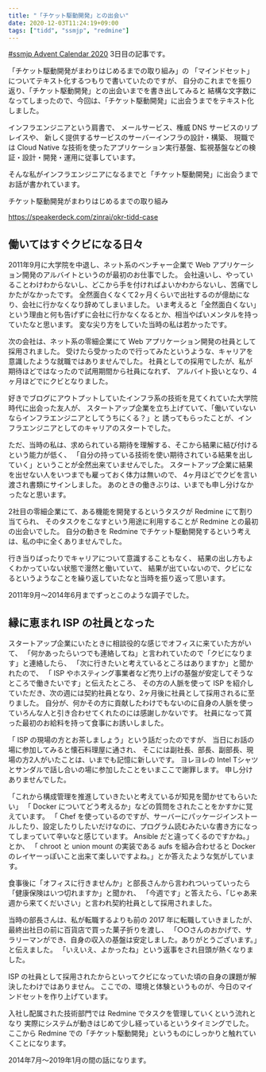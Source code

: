 ```yaml
---
title: "「チケット駆動開発」との出会い"
date: 2020-12-03T11:24:19+09:00
tags: ["tidd", "ssmjp", "redmine"]
---
```


[#ssmjp Advent Calendar 2020](https://adventar.org/calendars/5210) 3日目の記事です。

「チケット駆動開発がまわりはじめるまでの取り組み」の
「マインドセット」についてテキスト化するつもりで書いていたのですが、
自分のこれまでを振り返り、「チケット駆動開発」との出会いまでを書き出してみると
結構な文字数になってしまったので、今回は、「チケット駆動開発」に出会うまでをテキスト化しました。

インフラエンジニアという肩書で、
メールサービス、権威 DNS サービスのリプレイスや、
新しく提供するサービスのサーバーインフラの設計・構築、
現職では Cloud Native な技術を使ったアプリケーション実行基盤、監視基盤などの検証・設計・開発・運用に従事しています。

そんな私がインフラエンジニアになるまでと「チケット駆動開発」に出会うまでお話が書かれています。

チケット駆動開発がまわりはじめるまでの取り組み

https://speakerdeck.com/zinrai/okr-tidd-case

## 働いてはすぐクビになる日々

2011年9月に大学院を中退し、ネット系のベンチャー企業で Web アプリケーション開発のアルバイトというのが最初のお仕事でした。
会社遠いし、やっていることわけわからないし、どこから手を付ければよいかわからないし、苦痛でしかたがなかったです。
全然面白くなくて2ヶ月くらいで出社するのが億劫になり、会社に行かなくなり辞めてしまいました。
いま考えると「全然面白くない」という理由と何も告げずに会社に行かなくなるとか、相当やばいメンタルを持っていたなと思います。
変な尖り方をしていた当時の私は若かったです。

次の会社は、ネット系の零細企業にて Web アプリケーション開発の社員として採用されました。
受けたら受かったので行ってみたというような、キャリアを意識したような就職ではありませんでした。
社員としての採用でしたが、私が期待ほどではなったので試用期間から社員になれず、
アルバイト扱いとなり、4ヶ月ほどでにクビとなりました。

好きでブログにアウトプットしていたインフラ系の技術を見てくれていた大学院時代に出会った友人が、
スタートアップ企業を立ち上げていて、「働いていないならインフラエンジニアとしてうちにくる？」と
誘ってもらったことが、インフラエンジニアとしてのキャリアのスタートでした。

ただ、当時の私は、求められている期待を理解する、そこから結果に結び付けるという能力が低く、
「自分の持っている技術を使い期待されている結果を出していく」ということが全然出来ていませんでした。
スタートアップ企業に結果を出せない人をいつまでも雇っておく体力は無いので、
4ヶ月ほどでクビを言い渡され書類にサインしました。
あのときの働きぶりは、いまでも申し分けなかったなと思います。

2社目の零細企業にて、ある機能を開発するというタスクが Redmine にて割り当てられ、
そのタスクをこなすという用途に利用することが Redmine との最初の出会いでした。
自分の動きを Redmine でチケット駆動開発するという考えは、私の中に全くありませんでした。

行き当りばったりでキャリアについて意識することもなく、
結果の出し方もよくわかっていない状態で漫然と働いていて、
結果が出ていないので、クビになるというようなことを繰り返していたなと当時を振り返って思います。

2011年9月〜2014年6月までずっとこのような調子でした。

## 縁に恵まれ ISP の社員となった

スタートアップ企業にいたときに相談役的な感じでオフィスに来ていた方がいて、
「何かあったらいつでも連絡してね」と言われていたので「クビになります」と連絡したら、
「次に行きたいと考えているところはありますか」と聞かれたので、
「 ISP やホスティング事業者など売り上げの基盤が安定してそうなところで働きたいです」と伝えたところ、
その方の人脈を使って ISP を紹介していただき、次の週には契約社員となり、2ヶ月後に社員として採用されるに至りました。
自分が、何かその方に貢献したわけでもないのに自身の人脈を使っていろんな人と引き合わせてくれたのには感謝しかないです。
社員になって貰った最初のお給料を持って食事にお誘いしました。

「 ISP の現場の方とお茶しましょう」という話だったのですが、
当日にお話の場に参加してみると懐石料理屋に通され、
そこには副社長、部長、副部長、現場の方2人がいたことは、いまでも記憶に新しいです。
ヨレヨレの Intel Tシャツとサンダルで話し合いの場に参加したことをいまここで謝罪します。
申し分けありませんでした。

「これから構成管理を推進していきたいと考えているが知見を聞かせてもらいたい」
「 Docker についてどう考えるか」などの質問をされたことをかすかに覚えています。
「 Chef を使っているのですが、サーバーにパッケージインストールしたり、設定したりしたいだけなのに、プログラム読むみたいな書き方になってしまっていて辛いなと感じています。 Ansible だと違ってくるのですかね。」とか、
「 chroot と union mount の実装である aufs を組み合わせると Docker のレイヤーっぽいこと出来て楽しいですよね。」とか答えたような気がしています。

食事後に「オフィスに行きませんか」と部長さんから言われついっていったら「健康保険はいつ切れますか」と聞かれ、
「今週です」と答えたら、「じゃあ来週から来てくだいさい」と言われ契約社員として採用されました。

当時の部長さんは、私が転職するよりも前の 2017 年に転職していきましたが、
最終出社日の前に百貨店で買った菓子折りを渡し、
「○○さんのおかげで、サラリーマンができ、自身の収入の基盤は安定しました。ありがとうございます。」と伝えました。
「いえいえ、よかったね」という返事をされ目頭が熱くなりました。

ISP の社員として採用されたからといってクビになっていた頃の自身の課題が解決したわけではありません。
ここでの、環境と体験というものが、今日のマインドセットを作り上げています。

入社し配属された技術部門では Redmine でタスクを管理していくという流れとなり
実際にシステムが動きはじめて少し経っているというタイミングでした。
ここから Redmine での「チケット駆動開発」というものにしっかりと触れていくことになります。

2014年7月〜2019年1月の間の話になります。
